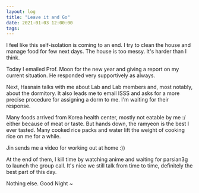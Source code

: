 ```yaml
---
layout: log
title: "Leave it and Go"
date: 2021-01-03 12:00:00
tags:
---
```


I feel like this self-isolation is coming to an end. I try to clean the house and manage food for few next days.
The house is too messy. It's harder than I think.

Today I emailed Prof. Moon for the new year and giving a report on my current situation. He responded very supportively as always.


Next, Hasnain talks with me about Lab and Lab members and, most notably, about the dormitory. 
It also leads me to email ISSS and asks for a more precise procedure for assigning a dorm to me. I'm waiting for their response.

Many foods arrived from Korea health center, mostly not eatable by me :/
either because of meat or taste. But hands down, the ramyeon is the best I ever tasted. 
Many cooked rice packs and water lift the weight of cooking rice on me for a while.

Jin sends me a video for working out at home :))

At the end of them, I kill time by watching anime and waiting for parsian3g to launch the group call. It's nice we still talk from time to time, definitely the best part of this day.

Nothing else. Good Night ~
